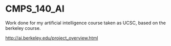 # CMPS_140_AI
Work done for my artificial intelligence course taken as UCSC, based on the berkeley course.

http://ai.berkeley.edu/project_overview.html 
